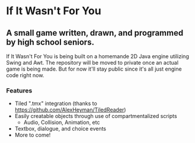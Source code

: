 # If It Wasn't For You
## A small game written, drawn, and programmed by high school seniors.
If It Wasn't For You is being built on a homemande 2D Java engine utilizing Swing and Awt. The repository will be moved to private
once an actual game is being made. But for now it'll stay public since it's all just engine code right now.
### Features
- Tiled ".tmx" integration (thanks to https://github.com/AlexHeyman/TiledReader)
- Easily creatable objects through use of compartmentalized scripts
  - Audio, Collision, Animation, etc
- Textbox, dialogue, and choice events
- More to come!
